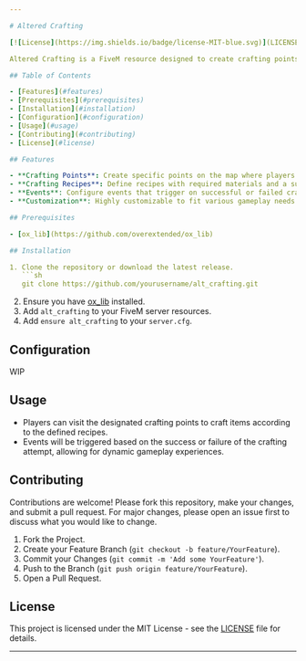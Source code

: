 ```yaml
---

# Altered Crafting

[![License](https://img.shields.io/badge/license-MIT-blue.svg)](LICENSE)

Altered Crafting is a FiveM resource designed to create crafting points, define crafting recipes with success rates, and trigger events upon success or failure. This project is public to encourage learning and invite other developers to contribute in the future.

## Table of Contents

- [Features](#features)
- [Prerequisites](#prerequisites)
- [Installation](#installation)
- [Configuration](#configuration)
- [Usage](#usage)
- [Contributing](#contributing)
- [License](#license)

## Features

- **Crafting Points**: Create specific points on the map where players can perform crafts.
- **Crafting Recipes**: Define recipes with required materials and a success rate.
- **Events**: Configure events that trigger on successful or failed crafts.
- **Customization**: Highly customizable to fit various gameplay needs.

## Prerequisites

- [ox_lib](https://github.com/overextended/ox_lib)

## Installation

1. Clone the repository or download the latest release.
   ```sh
   git clone https://github.com/yourusername/alt_crafting.git
   ```
2. Ensure you have [ox_lib](https://github.com/overextended/ox_lib) installed.
3. Add `alt_crafting` to your FiveM server resources.
4. Add `ensure alt_crafting` to your `server.cfg`.

## Configuration

WIP

## Usage

- Players can visit the designated crafting points to craft items according to the defined recipes.
- Events will be triggered based on the success or failure of the crafting attempt, allowing for dynamic gameplay experiences.

## Contributing

Contributions are welcome! Please fork this repository, make your changes, and submit a pull request. For major changes, please open an issue first to discuss what you would like to change.

1. Fork the Project.
2. Create your Feature Branch (`git checkout -b feature/YourFeature`).
3. Commit your Changes (`git commit -m 'Add some YourFeature'`).
4. Push to the Branch (`git push origin feature/YourFeature`).
5. Open a Pull Request.

## License

This project is licensed under the MIT License - see the [LICENSE](LICENSE) file for details.

---
```

